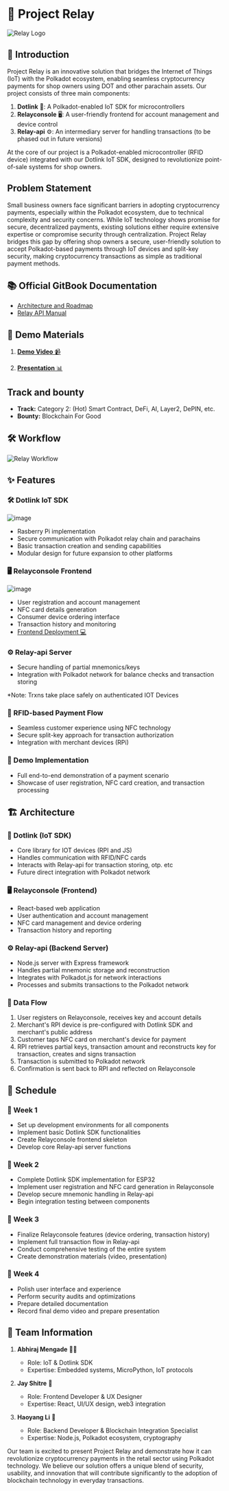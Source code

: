 # 🔄 Project Relay

![Relay Logo](https://cdn.leonardo.ai/users/ca40e806-f75b-4356-aba3-8fe01fc6dc34/generations/e11b8779-5bf4-4dfc-a6c2-1365cfbd39b9/Leonardo_Phoenix_Create_a_sleek_darkthemed_logo_for_Relay_a_bl_0.jpg)

## 🌟 Introduction
Project Relay is an innovative solution that bridges the Internet of Things (IoT) with the Polkadot ecosystem, enabling seamless cryptocurrency payments for shop owners using DOT and other parachain assets. Our project consists of three main components:

1. **Dotlink** 🔌: A Polkadot-enabled IoT SDK for microcontrollers
2. **Relayconsole** 🖥️: A user-friendly frontend for account management and device control
3. **Relay-api** ⚙️: An intermediary server for handling transactions (to be phased out in future versions)

At the core of our project is a Polkadot-enabled microcontroller (RFID device) integrated with our Dotlink IoT SDK, designed to revolutionize point-of-sale systems for shop owners.

## Problem Statement
Small business owners face significant barriers in adopting cryptocurrency payments, especially within the Polkadot ecosystem, due to technical complexity and security concerns. While IoT technology shows promise for secure, decentralized payments, existing solutions either require extensive expertise or compromise security through centralization. Project Relay bridges this gap by offering shop owners a secure, user-friendly solution to accept Polkadot-based payments through IoT devices and split-key security, making cryptocurrency transactions as simple as traditional payment methods.

## 📚 Official GitBook Documentation
- [Architecture and Roadmap](https://relay-4.gitbook.io/architecture-and-roadmap)
- [Relay API Manual](https://relay-4.gitbook.io/architecture-and-roadmap/relay-api-manual)

## 🎥 Demo Materials

1. [**Demo Video** 📹](https://youtu.be/mUKZ5OHjil8)

2. [**Presentation** 📊](https://www.canva.com/design/DAGUUo3xttE/rfLqSz5kEDVIgn2BrrgZkg/edit?utm_content=DAGUUo3xttE&utm_campaign=designshare&utm_medium=link2&utm_source=sharebutton)

## Track and bounty
- **Track:** Category 2: (Hot) Smart Contract, DeFi, AI, Layer2, DePIN, etc.
- **Bounty:** Blockchain For Good

## 🛠️ Workflow
![Relay Workflow](https://relay-4.gitbook.io/~gitbook/image?url=https%3A%2F%2F3350247068-files.gitbook.io%2F%7E%2Ffiles%2Fv0%2Fb%2Fgitbook-x-prod.appspot.com%2Fo%2Fspaces%252FmKH6AuDh7t8iGaxe7Xsd%252Fuploads%252F7BK8IKJfEtF41wSfd8Wx%252FArchitecture%2520Overview.png%3Falt%3Dmedia%26token%3D3a36e80f-3ccd-4872-832d-2b96dcb0ad23&width=768&dpr=4&quality=100&sign=8c7ca175&sv=1)

## ✨ Features

### 🛠️ Dotlink IoT SDK
![image](https://github.com/user-attachments/assets/225c35e1-4d03-4d98-8e77-27e3ae7ad6c9)

- Rasberry Pi implementation
- Secure communication with Polkadot relay chain and parachains
- Basic transaction creation and sending capabilities
- Modular design for future expansion to other platforms

### 🖥️ Relayconsole Frontend
![image](https://github.com/user-attachments/assets/f261a1e2-7125-4b12-b522-209668d2709d)

- User registration and account management
- NFC card details generation
- Consumer device ordering interface
- Transaction history and monitoring
- [Frontend Deployment 💻](https://relay-console.vercel.app/)

### ⚙️ Relay-api Server
- Secure handling of partial mnemonics/keys
- Integration with Polkadot network for balance checks and transaction storing

*Note: Trxns take place safely on authenticated IOT Devices

### 📱 RFID-based Payment Flow
- Seamless customer experience using NFC technology
- Secure split-key approach for transaction authorization
- Integration with merchant devices (RPi)

### 🎯 Demo Implementation
- Full end-to-end demonstration of a payment scenario
- Showcase of user registration, NFC card creation, and transaction processing

## 🏗️ Architecture

### 🔌 Dotlink (IoT SDK)
- Core library for IOT devices (RPI and JS)
- Handles communication with RFID/NFC cards
- Interacts with Relay-api for transaction storing, otp. etc
- Future direct integration with Polkadot network

### 🖥️ Relayconsole (Frontend)
- React-based web application
- User authentication and account management
- NFC card management and device ordering
- Transaction history and reporting

### ⚙️ Relay-api (Backend Server)
- Node.js server with Express framework
- Handles partial mnemonic storage and reconstruction
- Integrates with Polkadot.js for network interactions
- Processes and submits transactions to the Polkadot network

### 🔄 Data Flow
1. User registers on Relayconsole, receives key and account details
2. Merchant's RPI device is pre-configured with Dotlink SDK and merchant's public address
3. Customer taps NFC card on merchant's device for payment
4. RPI retrieves partial keys, transaction amount and reconstructs key for transaction, creates and signs transaction
6. Transaction is submitted to Polkadot network
7. Confirmation is sent back to RPI and reflected on Relayconsole

## 📅 Schedule

### 📍 Week 1
- Set up development environments for all components
- Implement basic Dotlink SDK functionalities
- Create Relayconsole frontend skeleton
- Develop core Relay-api server functions

### 📍 Week 2
- Complete Dotlink SDK implementation for ESP32
- Implement user registration and NFC card generation in Relayconsole
- Develop secure mnemonic handling in Relay-api
- Begin integration testing between components

### 📍 Week 3
- Finalize Relayconsole features (device ordering, transaction history)
- Implement full transaction flow in Relay-api
- Conduct comprehensive testing of the entire system
- Create demonstration materials (video, presentation)

### 📍 Week 4
- Polish user interface and experience
- Perform security audits and optimizations
- Prepare detailed documentation
- Record final demo video and prepare presentation

## 👥 Team Information

1. **Abhiraj Mengade** 👨‍💻
   - Role: IoT & Dotlink SDK
   - Expertise: Embedded systems, MicroPython, IoT protocols

2. **Jay Shitre** 🎨
   - Role: Frontend Developer & UX Designer
   - Expertise: React, UI/UX design, web3 integration

3. **Haoyang Li** 🔗
   - Role: Backend Developer & Blockchain Integration Specialist
   - Expertise: Node.js, Polkadot ecosystem, cryptography

Our team is excited to present Project Relay and demonstrate how it can revolutionize cryptocurrency payments in the retail sector using Polkadot technology. We believe our solution offers a unique blend of security, usability, and innovation that will contribute significantly to the adoption of blockchain technology in everyday transactions.
